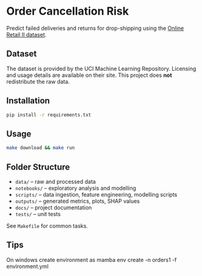 # Order Cancellation Risk

Predict failed deliveries and returns for drop-shipping using the [Online Retail II dataset](https://archive.ics.uci.edu/ml/datasets/Online+Retail+II).

## Dataset
The dataset is provided by the UCI Machine Learning Repository. Licensing and usage details are available on their site. This project does **not** redistribute the raw data.

## Installation
```bash
pip install -r requirements.txt
```

## Usage
```bash
make download && make run
```

## Folder Structure
- `data/` – raw and processed data
- `notebooks/` – exploratory analysis and modelling
- `scripts/` – data ingestion, feature engineering, modelling scripts
- `outputs/` – generated metrics, plots, SHAP values
- `docs/` – project documentation
- `tests/` – unit tests

See `Makefile` for common tasks.

## Tips
On windows create environment as mamba env create -n orders1 -f environment.yml
